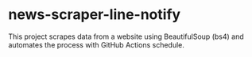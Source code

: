 # news-scraper-line-notify
This project scrapes data from a website using BeautifulSoup (bs4) and automates the process with GitHub Actions schedule.
